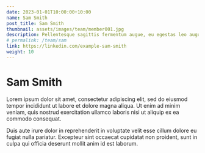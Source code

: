 ```yaml
---
date: 2023-01-01T10:00:00+10:00
name: Sam Smith
post_title: Sam Smith
thumbnail: assets/images/team/member001.jpg
description: Pellentesque sagittis fermentum augue, eu egestas leo augue.
# permalink: /team/sam
link: https://linkedin.com/example-sam-smith
weight: 10
---
```


# Sam Smith

Lorem ipsum dolor sit amet, consectetur adipiscing elit, sed do eiusmod tempor incididunt ut labore et dolore magna aliqua. Ut enim ad minim veniam, quis nostrud exercitation ullamco laboris nisi ut aliquip ex ea commodo consequat.

Duis aute irure dolor in reprehenderit in voluptate velit esse cillum dolore eu fugiat nulla pariatur. Excepteur sint occaecat cupidatat non proident, sunt in culpa qui officia deserunt mollit anim id est laborum.
